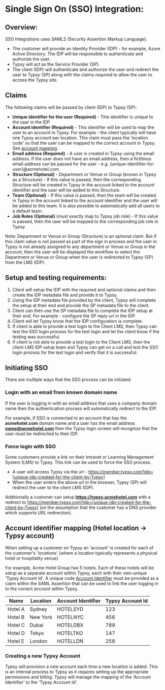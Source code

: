 <base target="_blank">

# Single Sign On (SSO) Integration:

## Overview:
SSO Integrations uses SAML2 (Security Assertion Markup Language).

- The customer will provide an Identity Provider (IDP) - for example, Azure Active Directory. The IDP will be responsible to authenticate and authorize the user.
- Typsy will act as the Service Provider (SP).
- The client (IDP) will authenticate and authorize the user and redirect the user to Typsy (SP) along with the claims required to allow the user to access the Typsy site.

## Claims
The following claims will be passed by client (IDP) to Typsy (SP): 

- **Unique identifier for the user (Required)** - This identifier is unique to the user in the IDP
- <a id="claim-account-identifier"></a>**Account identifier (Required)** - This identifier will be used to map the user to an account in Typsy. For example - the client typically will have one Typsy account per location. This claim must pass the 'location code' so that the user can be mapped to the correct account in Typsy. See [account mapping](#account-mapping).
- **Email address (Required)** - A user is created in Typsy using the email address. If the user does not have an email address, then a fictitious email address can be passed for the user - e.g. {unique-identifier-for-user}@acmehotel.com.
- **Structure (Optional)** - Department or Venue or Group (known in Typsy as a Structure) - If this value is passed, then the corresponding Structure will be created in Typsy in the account linked to the account identifier and the user will be added to this Structure.
- **Team (Optional)** - If this value is passed, then the team will be created in Typsy in the account linked to the account identifier and the user will be added to this team.  It is also possible to automatically add all users to a default team.
- **Job Roles (Optional)** (must exactly map to Typsy job role) - If this value is passed, then the user will be mapped to the corresponding job role in Typsy.

Note: Department or Venue or Group (Structure) is an optional claim. But if this claim value is not passed as part of the sign in process and the user in Typsy is not already assigned to any department or Venue or Group in the account, then the user will be displayed the workflow to select the Department or Venue or Group when the user is redirected to Typsy (SP) from the LMS (IDP).
   
## Setup and testing requirements:
1. Client will setup the IDP with the required and optional claims and then create the IDP metadata file and provide it to Typsy.
2. Using the IDP metadata file provided by the client, Typsy will complete the setup at their end and provide the SP metadata file to the client.
3. Client can then use the SP metadata file to complete the IDP setup at their end. For example - configure the SP reply url in the IDP.
4. Client will let Typsy know that the IDP configuration is complete.
5. If client is able to provide a test login to the Client LMS, then Typsy can test the SSO login process for the test login and let the client know if the testing was successful.
6. If client is not able to provide a test login to the Client LMS, then the client LMS IDP setup team and Typsy can get on a call and test the SSO login process for the test login and verify that it is successful.

## Initiating SSO
There are multiple ways that the SSO process can be initiated.

### Login with an email from known domain name
If the user is logging in with an email address that uses a company domain name then the authentication process will automatically redirect to the IDP.

For example, if SSO is connected to an account that has the **acmehotel.com** domain name and a user has the email address **name@acmehotel.com** then the Typsy login screen will recognize that the user must be redirected to their IDP.

### Force login with SSO
Some customers provide a link on their Intranet or Learning Management System (LMS) to Typsy.  This link can be used to force the SSO process.

- A user will access Typsy via the url - https://member.typsy.com?idp=[unique-idp-created-for-the-client-by-Typsy]
- When the user enters the above url in the browser, Typsy (SP) will redirect the user to the client LMS (IDP).

Additionally a customer can setup **https://typsy.acmehotel.com** with a redirect to https://member.typsy.com?idp=[unique-idp-created-for-the-client-by-Typsy] (on the assumption that the customer has a DNS provider which supports URL redirection).

<a id="account-mapping"></a>
## Account identifier mapping (Hotel location -> Typsy account)
When setting up a customer on Typsy an 'account' is created for each of the customer's 'locations' (where a location typically represents a physical hotel or hospitality venue).

For example, Acme Hotel Group has 5 hotels.  Each of these hotels will be setup as a separate account within Typsy, each with their own unique 'Typsy Account Id'.  A unique code [Account Identifier](#claim-account-identifier) must be provided as a claim within the SAML Assertion that can be used to link the user logging in to the correct account within Typsy.

| Name    | Location | Account Identifier | Typsy Account Id |
|---------|----------|--------------------|------------------|
| Hotel A | Sydney   | HOTELSYD           | 123              |
| Hotel B | New York | HOTELNYC           | 456              |
| Hotel C | Dubai    | HOTELDBX           | 789              |
| Hotel D | Tokyo    | HOTELTKO           | 147              |
| Hotel E | London   | HOTELLDN           | 258              |

### Creating a new Typsy Account
Typsy will provision a new account each time a new location is added.  This is an internal process to Typsy as it requires setting up the appropriate permissions and billing.
Typsy will manage the mapping of the 'Account Identifier' to the 'Typsy Account Id'.

